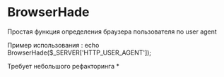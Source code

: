 # BrowserHade
Простая функция определения браузера пользователя по user agent 

Пример использования :
echo BrowserHade($_SERVER['HTTP_USER_AGENT']);

Требует небольшого рефакторинга *
